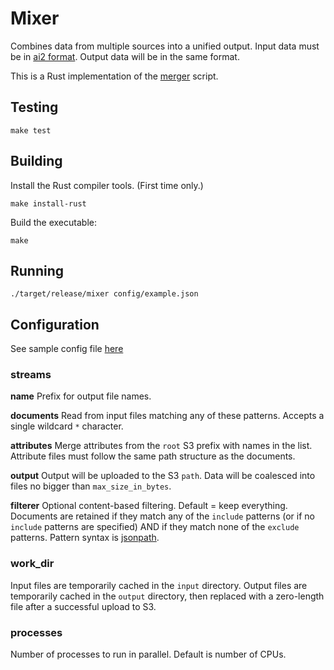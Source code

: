 # Mixer

Combines data from multiple sources into a unified output. Input data must be in [ai2 format](../README.md).
Output data will be in the same format.

This is a Rust implementation of the [merger](../merger) script.

## Testing
```shell
make test
```

## Building

Install the Rust compiler tools. (First time only.)
```
make install-rust
```

Build the executable:
```
make
```

## Running

```
./target/release/mixer config/example.json
```

## Configuration
See sample config file [here](config/example.json)

### streams

**name**
Prefix for output file names.

**documents**
Read from input files matching any of these patterns. Accepts a single wildcard `*` character.

**attributes**
Merge attributes from the `root` S3 prefix with names in the list.
Attribute files must follow the same path structure as the documents.

**output**
Output will be uploaded to the S3 `path`. Data will be coalesced into files no bigger than `max_size_in_bytes`. 

**filterer**
Optional content-based filtering. Default = keep everything. Documents are retained if they match any of the `include` patterns
(or if no `include` patterns are specified) AND if they match none of the `exclude` patterns. Pattern syntax is [jsonpath](https://support.smartbear.com/alertsite/docs/monitors/api/endpoint/jsonpath.html#filters).

### work_dir
Input files are temporarily cached in the `input` directory. Output files are temporarily cached
in the `output` directory, then replaced with a zero-length file after a successful upload to S3.

### processes
Number of processes to run in parallel. Default is number of CPUs.


